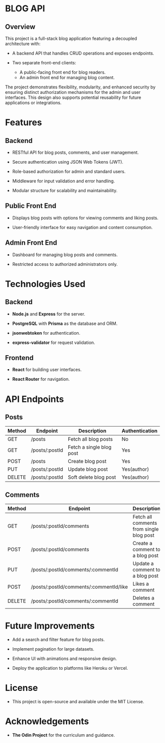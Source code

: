 # BLOG API

## Overview

This project is a full-stack blog application featuring a decoupled architecture with:

- A backend API that handles CRUD operations and exposes endpoints.

- Two separate front-end clients:
  - A public-facing front end for blog readers.
  - An admin front end for managing blog content.

The project demonstrates flexibility, modularity, and enhanced security by ensuring distinct authorization mechanisms for the admin and user interfaces. This design also supports potential reusability for future applications or integrations.

# Features

## Backend

- RESTful API for blog posts, comments, and user management.
  
- Secure authentication using JSON Web Tokens (JWT).
  
- Role-based authorization for admin and standard users.
  
- Middleware for input validation and error handling.
  
- Modular structure for scalability and maintainability.

## Public Front End

- Displays blog posts with options for viewing comments and liking posts.

- User-friendly interface for easy navigation and content consumption.

## Admin Front End

- Dashboard for managing blog posts and comments.

- Restricted access to authorized administrators only.

# Technologies Used

## Backend

- **Node.js** and **Express** for the server.

- **PostgreSQL** with **Prisma** as the database and ORM.

- **jsonwebtoken** for authentication.

- **express-validator** for request validation.

## Frontend
 
-  **React** for building user interfaces.

-  **React Router** for navigation.

# API Endpoints

## Posts

| Method | Endpoint | Description | Authentication |
| --- | --- | --- | --- |
| GET | /posts | Fetch all blog posts | No |
| GET | /posts/:postId | Fetch a single blog post | Yes |
| POST | /posts | Create blog post | Yes |
| PUT | /posts/:postId | Update blog post | Yes(author) |
| DELETE | /posts/:postId | Soft delete blog post | Yes(author) |

## Comments

| Method | Endpoint | Description | Authentication |
| --- | --- | --- | --- |
| GET | /posts/:postId/comments | Fetch all comments from single blog post | Yes |
| POST | /posts/:postId/comments | Create a comment to a blog post | Yes |
| PUT | /posts/:postId/comments/:commentId | Update a comment to a blog post | Yes(author) |
| POST | /posts/:postId/comments/:commentId/like | Likes a comment | Yes |
| DELETE | /posts/:postId/comments/:commentId | Deletes a comment | Yes(author) |

# Future Improvements
- Add a search and filter feature for blog posts.

- Implement pagination for large datasets.

- Enhance UI with animations and responsive design.

- Deploy the application to platforms like Heroku or Vercel.

# License

- This project is open-source and available under the MIT License.

# Acknowledgements

- **The Odin Project** for the curriculum and guidance.